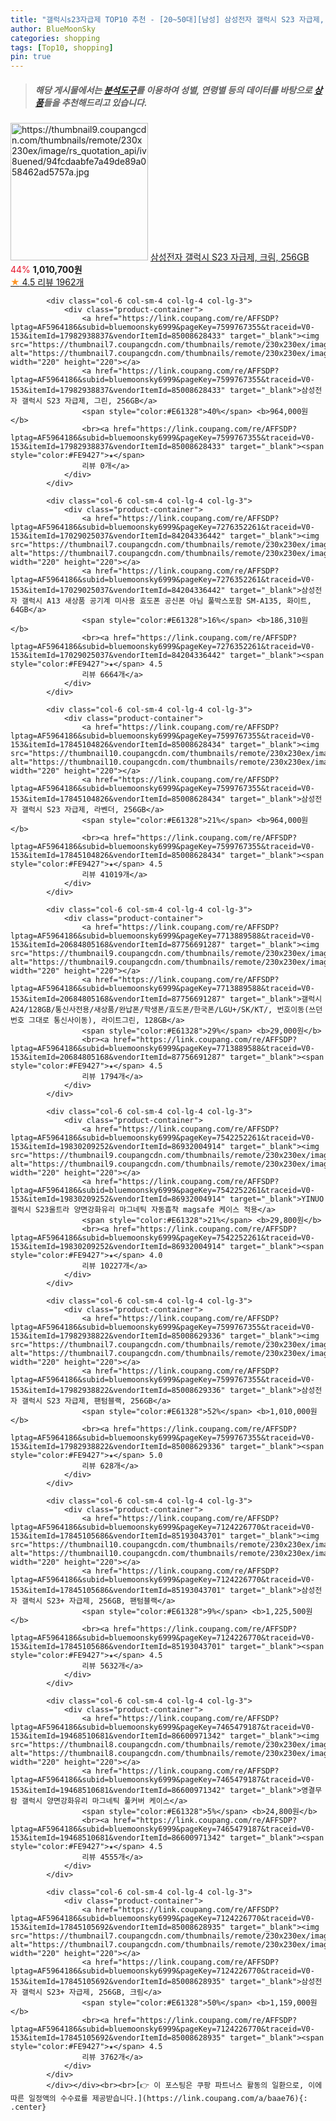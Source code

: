 ```yaml
---
title: "갤럭시s23자급제 TOP10 추천 - [20~50대][남성] 삼성전자 갤럭시 S23 자급제, 크림, 256GB"
author: BlueMoonSky
categories: shopping
tags: [Top10, shopping]
pin: true
---
```


> ##### 해당 게시물에서는 [**분석도구**](https://itemscout.io/)를 이용하여 **성별**, **연령별** 등의 데이터를 바탕으로 [**상품**](https://link.coupang.com/a/baae76)들을 추천해드리고 있습니다.
<div class="container"><div class="row">
            <div class="col-6 col-sm-4 col-lg-4 col-lg-3">
                <div class="product-container">
                    <a href="https://link.coupang.com/re/AFFSDP?lptag=AF5964186&subid=bluemoonsky6999&pageKey=7599767355&traceid=V0-153&itemId=17982938831&vendorItemId=85008628941" target="_blank"><img src="https://thumbnail9.coupangcdn.com/thumbnails/remote/230x230ex/image/rs_quotation_api/iv8uened/94fcdaabfe7a49de89a058462ad5757a.jpg" alt="https://thumbnail9.coupangcdn.com/thumbnails/remote/230x230ex/image/rs_quotation_api/iv8uened/94fcdaabfe7a49de89a058462ad5757a.jpg" width="220" height="220"></a>
                    <a href="https://link.coupang.com/re/AFFSDP?lptag=AF5964186&subid=bluemoonsky6999&pageKey=7599767355&traceid=V0-153&itemId=17982938831&vendorItemId=85008628941" target="_blank">삼성전자 갤럭시 S23 자급제, 크림, 256GB</a>
                    <span style="color:#E61328">44%</span> <b>1,010,700원</b>
                    <br><a href="https://link.coupang.com/re/AFFSDP?lptag=AF5964186&subid=bluemoonsky6999&pageKey=7599767355&traceid=V0-153&itemId=17982938831&vendorItemId=85008628941" target="_blank"><span style="color:#FE9427">★</span> 4.5
                    리뷰 1962개</a>
                </div>
            </div>
            
            <div class="col-6 col-sm-4 col-lg-4 col-lg-3">
                <div class="product-container">
                    <a href="https://link.coupang.com/re/AFFSDP?lptag=AF5964186&subid=bluemoonsky6999&pageKey=7599767355&traceid=V0-153&itemId=17982938837&vendorItemId=85008628433" target="_blank"><img src="https://thumbnail7.coupangcdn.com/thumbnails/remote/230x230ex/image/rs_quotation_api/wzpodo2y/bfb06c9ef60040c1a5a0b1478093c5c8.jpg" alt="https://thumbnail7.coupangcdn.com/thumbnails/remote/230x230ex/image/rs_quotation_api/wzpodo2y/bfb06c9ef60040c1a5a0b1478093c5c8.jpg" width="220" height="220"></a>
                    <a href="https://link.coupang.com/re/AFFSDP?lptag=AF5964186&subid=bluemoonsky6999&pageKey=7599767355&traceid=V0-153&itemId=17982938837&vendorItemId=85008628433" target="_blank">삼성전자 갤럭시 S23 자급제, 그린, 256GB</a>
                    <span style="color:#E61328">40%</span> <b>964,000원</b>
                    <br><a href="https://link.coupang.com/re/AFFSDP?lptag=AF5964186&subid=bluemoonsky6999&pageKey=7599767355&traceid=V0-153&itemId=17982938837&vendorItemId=85008628433" target="_blank"><span style="color:#FE9427">★</span> 
                    리뷰 0개</a>
                </div>
            </div>
            
            <div class="col-6 col-sm-4 col-lg-4 col-lg-3">
                <div class="product-container">
                    <a href="https://link.coupang.com/re/AFFSDP?lptag=AF5964186&subid=bluemoonsky6999&pageKey=7276352261&traceid=V0-153&itemId=17029025037&vendorItemId=84204336442" target="_blank"><img src="https://thumbnail7.coupangcdn.com/thumbnails/remote/230x230ex/image/vendor_inventory/7901/5db831fc9b3908b447c6c0bd325d53798d4441def5f48f0e83319a0d69c6.jpg" alt="https://thumbnail7.coupangcdn.com/thumbnails/remote/230x230ex/image/vendor_inventory/7901/5db831fc9b3908b447c6c0bd325d53798d4441def5f48f0e83319a0d69c6.jpg" width="220" height="220"></a>
                    <a href="https://link.coupang.com/re/AFFSDP?lptag=AF5964186&subid=bluemoonsky6999&pageKey=7276352261&traceid=V0-153&itemId=17029025037&vendorItemId=84204336442" target="_blank">삼성전자 갤럭시 A13 새상품 공기계 미사용 효도폰 공신폰 아님 풀박스포함 SM-A135, 화이트, 64GB</a>
                    <span style="color:#E61328">16%</span> <b>186,310원</b>
                    <br><a href="https://link.coupang.com/re/AFFSDP?lptag=AF5964186&subid=bluemoonsky6999&pageKey=7276352261&traceid=V0-153&itemId=17029025037&vendorItemId=84204336442" target="_blank"><span style="color:#FE9427">★</span> 4.5
                    리뷰 6664개</a>
                </div>
            </div>
            
            <div class="col-6 col-sm-4 col-lg-4 col-lg-3">
                <div class="product-container">
                    <a href="https://link.coupang.com/re/AFFSDP?lptag=AF5964186&subid=bluemoonsky6999&pageKey=7599767355&traceid=V0-153&itemId=17845104826&vendorItemId=85008628434" target="_blank"><img src="https://thumbnail10.coupangcdn.com/thumbnails/remote/230x230ex/image/rs_quotation_api/xltsmxul/9f3b6a0bc622469fb079093229538bdb.jpg" alt="https://thumbnail10.coupangcdn.com/thumbnails/remote/230x230ex/image/rs_quotation_api/xltsmxul/9f3b6a0bc622469fb079093229538bdb.jpg" width="220" height="220"></a>
                    <a href="https://link.coupang.com/re/AFFSDP?lptag=AF5964186&subid=bluemoonsky6999&pageKey=7599767355&traceid=V0-153&itemId=17845104826&vendorItemId=85008628434" target="_blank">삼성전자 갤럭시 S23 자급제, 라벤더, 256GB</a>
                    <span style="color:#E61328">21%</span> <b>964,000원</b>
                    <br><a href="https://link.coupang.com/re/AFFSDP?lptag=AF5964186&subid=bluemoonsky6999&pageKey=7599767355&traceid=V0-153&itemId=17845104826&vendorItemId=85008628434" target="_blank"><span style="color:#FE9427">★</span> 4.5
                    리뷰 41019개</a>
                </div>
            </div>
            
            <div class="col-6 col-sm-4 col-lg-4 col-lg-3">
                <div class="product-container">
                    <a href="https://link.coupang.com/re/AFFSDP?lptag=AF5964186&subid=bluemoonsky6999&pageKey=7713889588&traceid=V0-153&itemId=20684805168&vendorItemId=87756691287" target="_blank"><img src="https://thumbnail9.coupangcdn.com/thumbnails/remote/230x230ex/image/vendor_inventory/fe01/f1d2d46742658c57a64271b3bb2f7dc184a3a6b5ef338ce1e77f072da194.png" alt="https://thumbnail9.coupangcdn.com/thumbnails/remote/230x230ex/image/vendor_inventory/fe01/f1d2d46742658c57a64271b3bb2f7dc184a3a6b5ef338ce1e77f072da194.png" width="220" height="220"></a>
                    <a href="https://link.coupang.com/re/AFFSDP?lptag=AF5964186&subid=bluemoonsky6999&pageKey=7713889588&traceid=V0-153&itemId=20684805168&vendorItemId=87756691287" target="_blank">갤럭시A24/128GB/통신사전용/새상품/완납폰/학생폰/효도폰/한국폰/LGU+/SK/KT/, 번호이동(쓰던번호 그대로 통신사이동), 라이트그린, 128GB</a>
                    <span style="color:#E61328">29%</span> <b>29,000원</b>
                    <br><a href="https://link.coupang.com/re/AFFSDP?lptag=AF5964186&subid=bluemoonsky6999&pageKey=7713889588&traceid=V0-153&itemId=20684805168&vendorItemId=87756691287" target="_blank"><span style="color:#FE9427">★</span> 4.5
                    리뷰 1794개</a>
                </div>
            </div>
            
            <div class="col-6 col-sm-4 col-lg-4 col-lg-3">
                <div class="product-container">
                    <a href="https://link.coupang.com/re/AFFSDP?lptag=AF5964186&subid=bluemoonsky6999&pageKey=7542252261&traceid=V0-153&itemId=19830209252&vendorItemId=86932004914" target="_blank"><img src="https://thumbnail9.coupangcdn.com/thumbnails/remote/230x230ex/image/vendor_inventory/5d62/5b5425708db17a03513d69edd602054dcfb08dc018365f9f280592074767.jpg" alt="https://thumbnail9.coupangcdn.com/thumbnails/remote/230x230ex/image/vendor_inventory/5d62/5b5425708db17a03513d69edd602054dcfb08dc018365f9f280592074767.jpg" width="220" height="220"></a>
                    <a href="https://link.coupang.com/re/AFFSDP?lptag=AF5964186&subid=bluemoonsky6999&pageKey=7542252261&traceid=V0-153&itemId=19830209252&vendorItemId=86932004914" target="_blank">YINUO 겔럭시 S23울트라 양면강화유리 마그네틱 자동흡착 magsafe 케이스 적용</a>
                    <span style="color:#E61328">21%</span> <b>29,800원</b>
                    <br><a href="https://link.coupang.com/re/AFFSDP?lptag=AF5964186&subid=bluemoonsky6999&pageKey=7542252261&traceid=V0-153&itemId=19830209252&vendorItemId=86932004914" target="_blank"><span style="color:#FE9427">★</span> 4.0
                    리뷰 10227개</a>
                </div>
            </div>
            
            <div class="col-6 col-sm-4 col-lg-4 col-lg-3">
                <div class="product-container">
                    <a href="https://link.coupang.com/re/AFFSDP?lptag=AF5964186&subid=bluemoonsky6999&pageKey=7599767355&traceid=V0-153&itemId=17982938822&vendorItemId=85008629336" target="_blank"><img src="https://thumbnail7.coupangcdn.com/thumbnails/remote/230x230ex/image/rs_quotation_api/bozoofvu/6c4ac95db1f14231b34de6ca2f809863.jpg" alt="https://thumbnail7.coupangcdn.com/thumbnails/remote/230x230ex/image/rs_quotation_api/bozoofvu/6c4ac95db1f14231b34de6ca2f809863.jpg" width="220" height="220"></a>
                    <a href="https://link.coupang.com/re/AFFSDP?lptag=AF5964186&subid=bluemoonsky6999&pageKey=7599767355&traceid=V0-153&itemId=17982938822&vendorItemId=85008629336" target="_blank">삼성전자 갤럭시 S23 자급제, 팬텀블랙, 256GB</a>
                    <span style="color:#E61328">52%</span> <b>1,010,000원</b>
                    <br><a href="https://link.coupang.com/re/AFFSDP?lptag=AF5964186&subid=bluemoonsky6999&pageKey=7599767355&traceid=V0-153&itemId=17982938822&vendorItemId=85008629336" target="_blank"><span style="color:#FE9427">★</span> 5.0
                    리뷰 628개</a>
                </div>
            </div>
            
            <div class="col-6 col-sm-4 col-lg-4 col-lg-3">
                <div class="product-container">
                    <a href="https://link.coupang.com/re/AFFSDP?lptag=AF5964186&subid=bluemoonsky6999&pageKey=7124226770&traceid=V0-153&itemId=17845105686&vendorItemId=85193043701" target="_blank"><img src="https://thumbnail10.coupangcdn.com/thumbnails/remote/230x230ex/image/vendor_inventory/343f/40f0eafcbd74c26ebaaedffab3a9e7024e53606744c5b99fa07063bb7b49.jpg" alt="https://thumbnail10.coupangcdn.com/thumbnails/remote/230x230ex/image/vendor_inventory/343f/40f0eafcbd74c26ebaaedffab3a9e7024e53606744c5b99fa07063bb7b49.jpg" width="220" height="220"></a>
                    <a href="https://link.coupang.com/re/AFFSDP?lptag=AF5964186&subid=bluemoonsky6999&pageKey=7124226770&traceid=V0-153&itemId=17845105686&vendorItemId=85193043701" target="_blank">삼성전자 갤럭시 S23+ 자급제, 256GB, 팬텀블랙</a>
                    <span style="color:#E61328">9%</span> <b>1,225,500원</b>
                    <br><a href="https://link.coupang.com/re/AFFSDP?lptag=AF5964186&subid=bluemoonsky6999&pageKey=7124226770&traceid=V0-153&itemId=17845105686&vendorItemId=85193043701" target="_blank"><span style="color:#FE9427">★</span> 4.5
                    리뷰 5632개</a>
                </div>
            </div>
            
            <div class="col-6 col-sm-4 col-lg-4 col-lg-3">
                <div class="product-container">
                    <a href="https://link.coupang.com/re/AFFSDP?lptag=AF5964186&subid=bluemoonsky6999&pageKey=7465479187&traceid=V0-153&itemId=19468510681&vendorItemId=86600971342" target="_blank"><img src="https://thumbnail8.coupangcdn.com/thumbnails/remote/230x230ex/image/vendor_inventory/0d4f/4a0cada628a1dbccb62ba4e682e622050f1bb04ce3a64ce4a9dc431df825.jpg" alt="https://thumbnail8.coupangcdn.com/thumbnails/remote/230x230ex/image/vendor_inventory/0d4f/4a0cada628a1dbccb62ba4e682e622050f1bb04ce3a64ce4a9dc431df825.jpg" width="220" height="220"></a>
                    <a href="https://link.coupang.com/re/AFFSDP?lptag=AF5964186&subid=bluemoonsky6999&pageKey=7465479187&traceid=V0-153&itemId=19468510681&vendorItemId=86600971342" target="_blank">영결무람 갤럭시 양면강화유리 마그네틱 풀커버 케이스</a>
                    <span style="color:#E61328">5%</span> <b>24,800원</b>
                    <br><a href="https://link.coupang.com/re/AFFSDP?lptag=AF5964186&subid=bluemoonsky6999&pageKey=7465479187&traceid=V0-153&itemId=19468510681&vendorItemId=86600971342" target="_blank"><span style="color:#FE9427">★</span> 4.5
                    리뷰 4555개</a>
                </div>
            </div>
            
            <div class="col-6 col-sm-4 col-lg-4 col-lg-3">
                <div class="product-container">
                    <a href="https://link.coupang.com/re/AFFSDP?lptag=AF5964186&subid=bluemoonsky6999&pageKey=7124226770&traceid=V0-153&itemId=17845105692&vendorItemId=85008628935" target="_blank"><img src="https://thumbnail7.coupangcdn.com/thumbnails/remote/230x230ex/image/rs_quotation_api/mh3asdgg/420ae5082837412e9e7d3d05dfbeaadc.jpg" alt="https://thumbnail7.coupangcdn.com/thumbnails/remote/230x230ex/image/rs_quotation_api/mh3asdgg/420ae5082837412e9e7d3d05dfbeaadc.jpg" width="220" height="220"></a>
                    <a href="https://link.coupang.com/re/AFFSDP?lptag=AF5964186&subid=bluemoonsky6999&pageKey=7124226770&traceid=V0-153&itemId=17845105692&vendorItemId=85008628935" target="_blank">삼성전자 갤럭시 S23+ 자급제, 256GB, 크림</a>
                    <span style="color:#E61328">50%</span> <b>1,159,000원</b>
                    <br><a href="https://link.coupang.com/re/AFFSDP?lptag=AF5964186&subid=bluemoonsky6999&pageKey=7124226770&traceid=V0-153&itemId=17845105692&vendorItemId=85008628935" target="_blank"><span style="color:#FE9427">★</span> 4.5
                    리뷰 3762개</a>
                </div>
            </div>
            </div></div><br><br>[👉 이 포스팅은 쿠팡 파트너스 활동의 일환으로, 이에 따른 일정액의 수수료를 제공받습니다.](https://link.coupang.com/a/baae76){: .center}